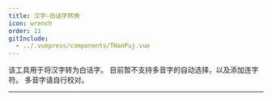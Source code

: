 ```yaml
---
title: 汉字—白话字转换
icon: wrench
order: 11
gitInclude:
  - ../.vuepress/components/THanPuj.vue
---
```


<script setup>
import THanPuj from '@components/THanPuj.vue';
</script>

该工具用于将汉字转为白话字。
目前暂不支持多音字的自动选择，以及添加连字符。
多音字请自行校对。

---

<THanPuj />
